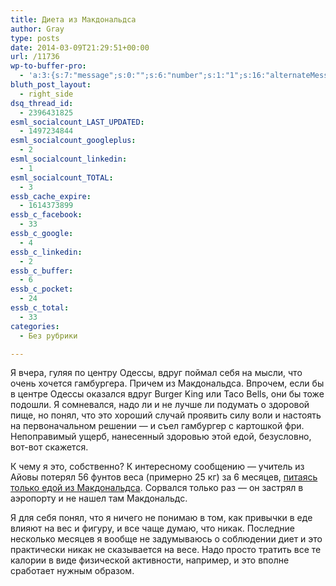 ```yaml
---
title: Диета из Макдональдса
author: Gray
type: posts
date: 2014-03-09T21:29:51+00:00
url: /11736
wp-to-buffer-pro:
  - 'a:3:{s:7:"message";s:0:"";s:6:"number";s:1:"1";s:16:"alternateMessage";s:0:"";}'
bluth_post_layout:
  - right_side
dsq_thread_id:
  - 2396431825
esml_socialcount_LAST_UPDATED:
  - 1497234844
esml_socialcount_googleplus:
  - 2
esml_socialcount_linkedin:
  - 1
esml_socialcount_TOTAL:
  - 3
essb_cache_expire:
  - 1614373899
essb_c_facebook:
  - 33
essb_c_google:
  - 4
essb_c_linkedin:
  - 2
essb_c_buffer:
  - 6
essb_c_pocket:
  - 24
essb_c_total:
  - 33
categories:
  - Без рубрики

---
```








Я вчера, гуляя по центру Одессы, вдруг поймал себя на мысли, что очень хочется гамбургера. Причем из Макдональдса. Впрочем, если бы в центре Одессы оказался вдруг Burger King или Taco Bells, они бы тоже подошли. Я сомневался, надо ли и не лучше ли подумать о здоровой пище, но понял, что это хороший случай проявить силу воли и настоять на первоначальном решении — и съел гамбургер с картошкой фри. Непоправимый ущерб, нанесенный здоровью этой едой, безусловно, вот-вот скажется.

К чему я это, собственно? К интересному сообщению — учитель из Айовы потерял 56 фунтов веса (примерно 25 кг) за 6 месяцев, <a href="http://www.today.com/health/man-loses-56-pounds-after-eating-only-mcdonalds-six-months-2D79329158" target="_blank">питаясь только едой из Макдональдса</a>. Сорвался только раз — он застрял в аэропорту и не нашел там Макдональдс.

Я для себя понял, что я ничего не понимаю в том, как привычки в еде влияют на вес и фигуру, и все чаще думаю, что никак. Последние несколько месяцев я вообще не задумываюсь о соблюдении диет и это практически никак не сказывается на весе. Надо просто тратить все те калории в виде физической активности, например, и это вполне сработает нужным образом.